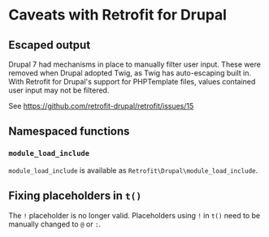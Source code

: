 # Caveats with Retrofit for Drupal

## Escaped output

Drupal 7 had mechanisms in place to manually filter user input. These were removed when Drupal adopted Twig, as Twig has
auto-escaping built in. With Retrofit for Drupal's support for PHPTemplate files, values contained user input may not
be filtered.

See https://github.com/retrofit-drupal/retrofit/issues/15

## Namespaced functions

### `module_load_include`

`module_load_include` is available as `Retrofit\Drupal\module_load_include`.

## Fixing placeholders in `t()`

The `!` placeholder is no longer valid. Placeholders using `!` in `t()` need to be manually changed to `@` or `:`.
